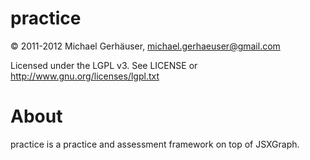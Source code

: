 practice
========

&copy; 2011-2012 Michael Gerhäuser, michael.gerhaeuser@gmail.com

Licensed under the LGPL v3. See LICENSE or http://www.gnu.org/licenses/lgpl.txt


About
=====

practice is a practice and assessment framework on top of JSXGraph.
